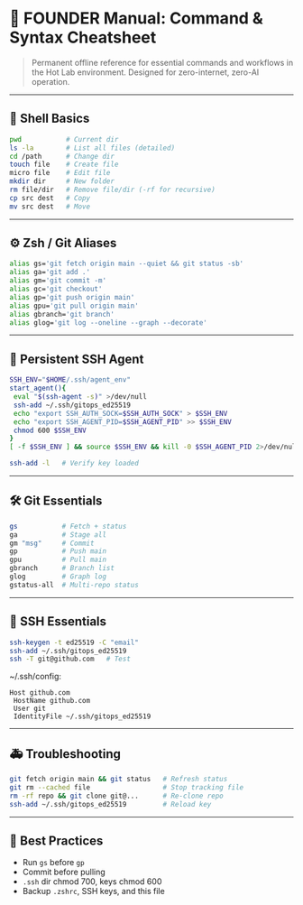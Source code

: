 # 🧠 FOUNDER Manual: Command & Syntax Cheatsheet
> Permanent offline reference for essential commands and workflows in the Hot Lab environment. Designed for zero-internet, zero-AI operation.

---

## 🔧 Shell Basics
```bash
pwd           # Current dir
ls -la        # List all files (detailed)
cd /path      # Change dir
touch file    # Create file
micro file    # Edit file
mkdir dir     # New folder
rm file/dir   # Remove file/dir (-rf for recursive)
cp src dest   # Copy
mv src dest   # Move
```

---

## ⚙️ Zsh / Git Aliases
```bash
alias gs='git fetch origin main --quiet && git status -sb'
alias ga='git add .'
alias gm='git commit -m'
alias gc='git checkout'
alias gp='git push origin main'
alias gpu='git pull origin main'
alias gbranch='git branch'
alias glog='git log --oneline --graph --decorate'
```

---

## 🔑 Persistent SSH Agent
```bash
SSH_ENV="$HOME/.ssh/agent_env"
start_agent(){
 eval "$(ssh-agent -s)" >/dev/null
 ssh-add ~/.ssh/gitops_ed25519
 echo "export SSH_AUTH_SOCK=$SSH_AUTH_SOCK" > $SSH_ENV
 echo "export SSH_AGENT_PID=$SSH_AGENT_PID" >> $SSH_ENV
 chmod 600 $SSH_ENV
}
[ -f $SSH_ENV ] && source $SSH_ENV && kill -0 $SSH_AGENT_PID 2>/dev/null || start_agent
```
```bash
ssh-add -l   # Verify key loaded
```

---

## 🛠 Git Essentials
```bash
gs           # Fetch + status
ga           # Stage all
gm "msg"     # Commit
gp           # Push main
gpu          # Pull main
gbranch      # Branch list
glog         # Graph log
gstatus-all  # Multi-repo status
```

---

## 🔐 SSH Essentials
```bash
ssh-keygen -t ed25519 -C "email"
ssh-add ~/.ssh/gitops_ed25519
ssh -T git@github.com   # Test
```
~/.ssh/config:
```ssh
Host github.com
 HostName github.com
 User git
 IdentityFile ~/.ssh/gitops_ed25519
```

---

## 🚑 Troubleshooting
```bash
git fetch origin main && git status   # Refresh status
git rm --cached file                  # Stop tracking file
rm -rf repo && git clone git@...      # Re-clone repo
ssh-add ~/.ssh/gitops_ed25519         # Reload key
```

---

## 📌 Best Practices
- Run `gs` before `gp`
- Commit before pulling
- `.ssh` dir chmod 700, keys chmod 600
- Backup `.zshrc`, SSH keys, and this file
